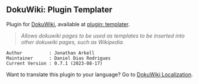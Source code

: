 ## DokuWiki: Plugin Templater
Plugin for [DokuWiki](https://www.dokuwiki.org), available at [plugin: templater](https://www.dokuwiki.org/plugin:templater).

> _Allows dokuwiki pages to be used as templates to be inserted into other dokuwiki pages, such as Wikipedia._

    Author          : Jonathan Arkell
    Maintainer      : Daniel Dias Rodrigues
    Current Version : 0.7.1 (2023-08-17)

Want to translate this plugin to your language? Go to [DokuWiki Localization](https://translate.dokuwiki.org/plugin/templater).